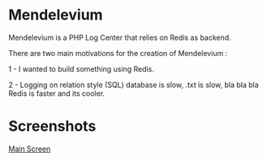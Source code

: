 Mendelevium
===========

Mendelevium is a PHP Log Center that relies on Redis as backend.

There are two main motivations for the creation of Mendelevium :

1 - I wanted to build something using Redis.

2 - Logging on relation style (SQL) database is slow, .txt is slow, bla bla bla Redis is faster and its cooler.

Screenshots
===========


[Main Screen](http://i.imgur.com/yiZhi.png)